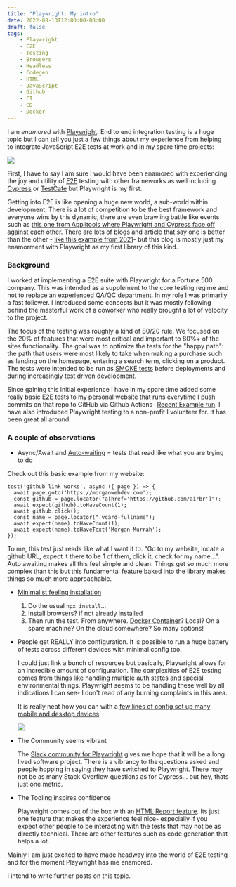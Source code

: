```yaml
---
title: "Playwright: My intro"
date: 2022-08-13T12:00:00-08:00
draft: false
tags: 
    - Playwright
    - E2E
    - Testing
    - Browsers
    - Headless
    - Codegen
    - HTML
    - JavaScript
    - Github
    - CI
    - CD
    - Docker
---
```


I am _enamored_ with [Playwright](https://playwright.dev/). End to end integration testing is a huge topic but I can tell you just a few things about my experience from helping to integrate JavaScript E2E tests at work and in my spare time projects:

![](/playwright-logo.svg)

 First, I have to say I am sure I would have been enamored with experiencing the joy and utility of [E2E](https://www.contentstack.com/blog/tech-talk/what-you-need-to-know-about-e2e-testing-with-playwright/) testing with other frameworks as well including [Cypress](https://www.cypress.io/) or [TestCafe](https://testcafe.io/) but Playwright is my first. 
 
 Getting into E2E is like opening a huge new world, a sub-world within development. There is a lot of competition to be the best framework and everyone wins by this dynamic, there are even brawling battle like events such as [this one from Applitools where Playwright and Cypress face off against each other](https://applitools.com/cypress-vs-playwright-rematch-webinar/). There are lots of blogs and article that say one is better than the other - [like this example from 2021](https://alisterbscott.com/2021/10/27/five-reasons-why-playwright-is-better-than-cypress/)- but this blog is mostly just my enamorment with Playwright as my first library of this kind. 

### Background
I worked at implementing a E2E suite with Playwright for a Fortune 500 company. This was intended as a supplement to the core testing regime and not to replace an experienced QA/QC department. In my role I was primarily a fast follower. I introduced some concepts but it was mostly following behind the masterful work of a coworker who really brought a lot of velocity to the project. 

The focus of the testing was roughly a kind of 80/20 rule. We focused on the 20% of features that were most critical and important to 80%+ of the sites functionality. The goal was to optimize the tests for the "happy path": the path that users were most likely to take when making a purchase such as landing on the homepage, entering a search term, clicking on a product. The tests were intended to be run as [SMOKE tests](https://en.wikipedia.org/wiki/Smoke_testing_(software)) before deployments and during increasingly test driven development. 

Since gaining this initial experience I have in my spare time added some really basic E2E tests to my personal website that runs everytime I push commits on that repo to GitHub via Github Actions- [Recent Example run](https://github.com/airbr/newpersonal/runs/6840538620?check_suite_focus=true). I have also introduced Playwright testing to a non-profit I volunteer for. It has been great all around. 

### A couple of observations

* Async/Await and [Auto-waiting](https://playwright.dev/docs/actionability) = tests that read like what you are trying to do

Check out this basic example from my website:

```
test('github link works', async ({ page }) => {
  await page.goto('https://morganwebdev.com');
  const github = page.locator("a[href='https://github.com/airbr']");
  await expect(github).toHaveCount(1);
  await github.click();
  const name = page.locator(".vcard-fullname");
  await expect(name).toHaveCount(1);
  await expect(name).toHaveText('Morgan Murrah');
});
```

To me, this test just reads like what I want it to. "Go to my website, locate a github URL, expect it there to be 1 of them, click it, check for my name...". Auto awaiting makes all this feel simple and clean. Things get so much more complex than this but this fundamental feature baked into the library makes things so much more approachable.

* [Minimalist feeling installation](https://playwright.dev/docs/intro)
    1.   Do the usual `npx install`...
    2.   Install browsers? if not already installed
    3.   Then run the test. From anywhere. [Docker Container](https://playwright.dev/docs/docker)? Local? On a spare machine? On the cloud somewhere? So many options!


* People get REALLY into configuration. It is possible to run a huge battery of tests across different devices with minimal config too.

    I could just link a bunch of resources but basically, Playwright allows for an incredible amount of configuration. The complexities of E2E testing comes from things like handling multiple auth states and special environmental things. Playwright seems to be handling these well by all indications I can see- I don't read of any burning complaints in this area.

    It is really neat how you can with a [few lines of config set up many mobile and desktop devices](https://github.com/microsoft/playwright/blob/main/packages/playwright-core/src/server/deviceDescriptorsSource.json):

    ![](/tests.png)

* The Community seems vibrant

    The [Slack community for Playwright](https://aka.ms/playwright-slack) gives me hope that it will be a long lived software project. There is a vibrancy to the questions asked and people hopping in saying they have switched to Playwright. There may not be as many Stack Overflow questions as for Cypress... but hey, thats just one metric.

* The Tooling inspires confidence

    Playwright comes out of the box with an [HTML Report feature](https://playwright.dev/docs/test-reporters#html-reporter). Its just one feature that makes the experience feel nice- especially if you expect other people to be interacting with the tests that may not be as directly technical. There are other features such as code generation that helps a lot.

Mainly I am just excited to have made headway into the world of E2E testing and for the moment Playwright has me enamored.

I intend to write further posts on this topic.